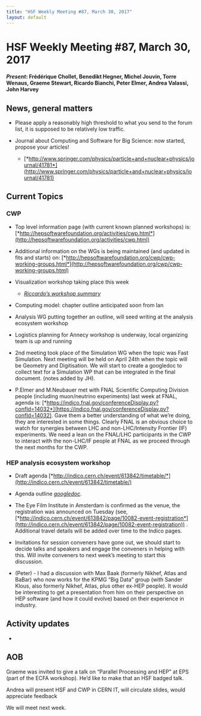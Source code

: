 ```yaml
---
title: "HSF Weekly Meeting #87, March 30, 2017"
layout: default
---
```


# HSF Weekly Meeting #87, March 30, 2017

#### *Present*: Frédérique Chollet, Benedikt Hegner, Michel Jouvin, Torre Wenaus, Graeme Stewart, Ricardo Bianchi, Peter Elmer, Andrea Valassi, John Harvey

## News, general matters

-   Please apply a reasonably high threshold to what you send to the forum list, it is supposed to be relatively low traffic.

-   Journal about Computing and Software for Big Science: now started, propose your articles!

    -   [*http://www.springer.com/physics/particle+and+nuclear+physics/journal/41781*](http://www.springer.com/physics/particle+and+nuclear+physics/journal/41781)

## Current Topics 

### CWP

-   Top level information page (with current known planned workshops) is: [*http://hepsoftwarefoundation.org/activities/cwp.html*](http://hepsoftwarefoundation.org/activities/cwp.html)

-   Additional information on the WGs is being maintained (and updated in fits and starts) on: [*http://hepsoftwarefoundation.org/cwp/cwp-working-groups.html*](http://hepsoftwarefoundation.org/cwp/cwp-working-groups.html)

-   Visualization workshop taking place this week

    -   [*Riccardo’s workshop summary*](https://groups.google.com/forum/?utm_medium=email&utm_source=footer#!msg/hsf-forum/R6QefiZ3RUU/1xiO7kIiFAAJ)

-   Computing model: chapter outline anticipated soon from Ian

-   Analysis WG putting together an outline, will seed writing at the analysis ecosystem workshop

-   Logistics planning for Annecy workshop is underway, local organizing team is up and running

-   2nd meeting took place of the Simulation WG when the topic was Fast Simulation. Next meeting will be held on April 24th when the topic will be Geometry and Digitisation. We will start to create a googledoc to collect text for a Simulation WP that can be integrated in the final document. (notes added by JH).

-   P.Elmer and M.Neubauer met with FNAL Scientific Computing Division people (including muon/neutrino experiments) last week at FNAL, agenda is: [*https://indico.fnal.gov/conferenceDisplay.py?confId=14032*](https://indico.fnal.gov/conferenceDisplay.py?confId=14032). Gave them a better understanding of what we’re doing, they are interested in some things. Clearly FNAL is an obvious choice to watch for synergies between LHC and non-LHC/Intensity Frontier (IF) experiments. We need a lean on the FNAL/LHC participants in the CWP to interact with the non-LHC/IF people at FNAL as we proceed through the next months for the CWP.

### HEP analysis ecosystem workshop

-   Draft agenda [*http://indico.cern.ch/event/613842/timetable/*](http://indico.cern.ch/event/613842/timetable/)

-   Agenda outline [*googledoc*](https://docs.google.com/document/d/1F2v4W5X216sXALToBTT-jT0fFkaIQhld2cqDnSqdv-I/edit?usp=sharing).

-   The Eye Film Institute in Amsterdam is confirmed as the venue, the registration was announced on Tuesday (see, [*http://indico.cern.ch/event/613842/page/10082-event-registration*](http://indico.cern.ch/event/613842/page/10082-event-registration)) . Additional travel details will be added over time to the Indico pages.

-   Invitations for session conveners have gone out, we should start to decide talks and speakers and engage the conveners in helping with this. Will invite conveners to next week’s meeting to start this discussion.

-   (Peter) - I had a discussion with Max Baak (formerly Nikhef, Atlas and BaBar) who now works for the KPMG “Big Data” group (with Sander Klous, also formerly Nikhef, Atlas, plus other ex-HEP people). It would be interesting to get a presentation from him on their perspective on HEP software (and how it could evolve) based on their experience in industry.

## Activity updates

-   

## AOB

Graeme was invited to give a talk on “Parallel Processing and HEP” at EPS (part of the ECFA workshop). He’d like to make that an HSF badged talk.

Andrea will present HSF and CWP in CERN IT, will circulate slides, would appreciate feedback

We will meet next week.
